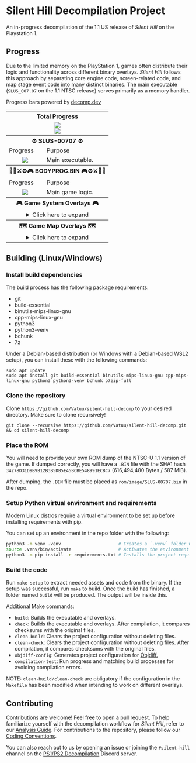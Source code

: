 # Silent Hill Decompilation Project

An in-progress decompilation of the 1.1 US release of *Silent Hill* on the Playstation 1.

## Progress
Due to the limited memory on the PlayStation 1, games often distribute their logic and functionality across different binary overlays. *Silent Hill* follows this approach by separating core engine code, screen-related code, and map stage event code into many distinct binaries. The main executable (`SLUS_007.07` on the 1.1 NTSC release) serves primarily as a memory handler.

Progress bars powered by [decomp.dev](https://decomp.dev)

<table align=center>
    <tbody>
        <tr>
            <th colspan=3>Total Progress</th>
        </tr>
        <tr>
            <td colspan=3 align=center><a href="https://decomp.dev/Vatuu/silent-hill-decomp"><img src="https://decomp.dev/Vatuu/silent-hill-decomp.svg?mode=shield&measure=code&category=all"/></a><br/><a href="https://decomp.dev/Vatuu/silent-hill-decomp"><img src="https://decomp.dev/Vatuu/silent-hill-decomp.svg?mode=shield&measure=fuzzy_match&category=all&label=Silent+Hill+(Fuzzy+Match)"/></a></td>
        </tr>
        <tr>
            <th colspan=3>⚙ SLUS-00707 ⚙</th>
        </tr>
        <tr>
            <td>Progress</td>
            <td colspan=2>Purpose</td>
        </tr>
        <tr>
            <td align=center><a href="https://decomp.dev/Vatuu/silent-hill-decomp?category=main"><img src="https://decomp.dev/Vatuu/silent-hill-decomp.svg?mode=shield&measure=fuzzy_match&category=main"/></a></td>
            <td colspan=2>Main executable.</td>
        </tr>
        <tr>
            <th colspan=3>🧟‍♂️⚔⚙🎮 BODYPROG.BIN 🎮⚙⚔🧟‍♂️</th>
        </tr>
        <tr>
            <td>Progress</td>
            <td colspan=2>Purpose</td>
        </tr>
        <tr>
            <td align=center><a href="https://decomp.dev/Vatuu/silent-hill-decomp?category=engine"><img src="https://decomp.dev/Vatuu/silent-hill-decomp.svg?mode=shield&measure=fuzzy_match&category=engine"/></a></td>
            <td colspan=2>Main game logic.</td>
        </tr>
        <tr>
            <th colspan=3>🎮 Game System Overlays 🎮</th>
        </tr>
        <tr>
            <td colspan=3 align=center>
<details>
<summary>Click here to expand</summary>
<!-- Github incorrectly parses it if it's indented... -->
<table>
    <tbody>
        <tr>
          <th colspan=3>👨‍💼 B_KONAMI.BIN 👨‍💼</th>
        </tr>
        <tr>
            <td>Progress</td>
            <td>Purpose</td>
            <td>Note</td>
        </tr>
        <tr>
            <td align=center><a href="https://decomp.dev/Vatuu/silent-hill-decomp?unit=screens/b_konami/b_konami"><img src="https://decomp.dev/Vatuu/silent-hill-decomp.svg?mode=shield&measure=fuzzy_match&unit=screens/b_konami/b_konami&color=rgb(255,215,0)"/></a></td>
            <td>Boot screen logic.</td>
            <td><a href="https://github.com/Vatuu/silent-hill-decomp/commit/349b284d61a6901df3b96b99a612a66653d97238">First fully decompiled and matching overlay!</a></td>
        </tr>
        <tr>
          <th colspan=3>🎞 STREAM.BIN 🎞</th>
        </tr>
        <tr>
            <td>Progress</td>
            <td>Purpose</td>
            <td>Note</td>
        </tr>
        <tr>
            <td align=center><a href="https://decomp.dev/Vatuu/silent-hill-decomp?unit=screens/stream/stream"><img src="https://decomp.dev/Vatuu/silent-hill-decomp.svg?mode=shield&measure=fuzzy_match&unit=screens/stream/stream&color=rgb(255,215,0)"/></a></td>
            <td>Full motion videos stream logic.</td>
            <td><a href="https://github.com/Vatuu/silent-hill-decomp/commit/d2541f2c10667860048a6bd17bc39bbd87280d47">Third fully decompiled and matching overlay!</a></td>
        </tr>
        <tr>
          <th colspan=3>💾 SAVELOAD.BIN 💾</th>
        </tr>
        <tr>
            <td>Progress</td>
            <td>Purpose</td>
            <td>Note</td>
        <tr>
            <td align=center><a href="https://decomp.dev/Vatuu/silent-hill-decomp?unit=screens/saveload/saveload"><img src="https://decomp.dev/Vatuu/silent-hill-decomp.svg?mode=shield&measure=fuzzy_match&unit=screens/saveload/saveload&color=rgb(255,215,0)"/></a></td>
            <td>Save and load screen logic.</td>
            <td><a href="https://github.com/Vatuu/silent-hill-decomp/commit/f72646453302f8c84933decf1326c9b9ebd3d622">Fourth fully decompiled and matching overlay!</a></td>
        </tr>
        <tr>
          <th colspan=3>📜 STF_ROLL.BIN 📜</th>
        </tr>
        <tr>
            <td>Progress</td>
            <td>Purpose</td>
            <td>Note</td>
        </tr>
        <tr>
            <td align=center><a href="https://decomp.dev/Vatuu/silent-hill-decomp?unit=screens/credits/credits"><img src="https://decomp.dev/Vatuu/silent-hill-decomp.svg?mode=shield&measure=fuzzy_match&unit=screens/credits/credits&color=rgb(255,215,0)"/></a></td>
            <td>Credits roll logic.</td>
            <td><a href="https://github.com/Vatuu/silent-hill-decomp/commit/701c1223daa79fa6317ee4d09d54ff3d99112abc">Second fully decompiled and matching overlay!</a></td>
        </tr>
        <tr>
          <th colspan=3>🛠 OPTION.BIN 🛠</th>
        </tr>
        <tr>
            <td>Progress</td>
            <td>Purpose</td>
            <td>Note</td>
        </tr>
            <td align=center><a href="https://decomp.dev/Vatuu/silent-hill-decomp?unit=screens/options/options"><img src="https://decomp.dev/Vatuu/silent-hill-decomp.svg?mode=shield&measure=fuzzy_match&unit=screens/options/options&color=rgb(255,215,0)"/></a></td>
            <td>Options screen logic.</td>
            <td><a href="https://github.com/Vatuu/silent-hill-decomp/commit/a7ab294077dab8104a18ddacb8e567c23eaf0efe">Fifth fully decompiled and matching overlay!</a></td>
        </tr>
      </tbody>
    </table>
</details>
</td>
          <tr>
            <th colspan=3>🗺 Game Map Overlays 🗺</th>
          </tr>
          <tr>
            <td colspan=3 align=center>
<details>
<summary>Click here to expand</summary>
<!-- Github incorrectly parses it if it's indented... -->
<table>
    <tbody>
        <tr>
          <th colspan=3>🏙 MAP0 🏙</th>
        </tr>
        <tr>
            <td>Progress</td>
            <td colspan=2>Location</td>
        </tr>
        <tr>
            <td align=center><a href="https://decomp.dev/Vatuu/silent-hill-decomp?unit=maps/map0_s00/map0_s00"><img src="https://decomp.dev/Vatuu/silent-hill-decomp.svg?mode=shield&color=%23003cc7&measure=fuzzy_match&unit=maps/map0_s00/map0_s00"/></a><br/><a href="https://decomp.dev/Vatuu/silent-hill-decomp?unit=maps/map0_s00/map0_s00_2"><img src="https://decomp.dev/Vatuu/silent-hill-decomp.svg?mode=shield&color=%23003cc7&measure=fuzzy_match&unit=maps/map0_s00/map0_s00_2"/></a></td>
            <td colspan=2>Nightmare intro sequence in Old Silent Hill.</td>
        </tr>
        <tr>
            <td align=center><a href="https://decomp.dev/Vatuu/silent-hill-decomp?unit=maps/map0_s01/map0_s01"><img src="https://decomp.dev/Vatuu/silent-hill-decomp.svg?mode=shield&color=%23003cc7&measure=fuzzy_match&unit=maps/map0_s01/map0_s01"/></a></td>
            <td colspan=2>Cafe in Old Silent Hill.</td>
        </tr>
        <tr>
            <td align=center><a href="https://decomp.dev/Vatuu/silent-hill-decomp?unit=maps/map0_s02/map0_s02"><img src="https://decomp.dev/Vatuu/silent-hill-decomp.svg?mode=shield&color=%23003cc7&measure=fuzzy_match&unit=maps/map0_s02/map0_s02"/></a></td>
            <td colspan=2>Bonus unlockable areas in Old Silent Hill.</td>
        </tr>
        <tr>
          <th colspan=3>🏫 MAP1 🏫</th>
        </tr>
        <tr>
            <td>Progress</td>
            <td colspan=2>Location</td>
        </tr>
        <tr>
            <td align=center><a href="https://decomp.dev/Vatuu/silent-hill-decomp?unit=maps/map1_s00/map1_s00"><img src="https://decomp.dev/Vatuu/silent-hill-decomp.svg?mode=shield&measure=fuzzy_match&unit=maps/map1_s00/map1_s00"/></a><br/><a href="https://decomp.dev/Vatuu/silent-hill-decomp?unit=maps/map1_s00/map1_s00_2"><img src="https://decomp.dev/Vatuu/silent-hill-decomp.svg?mode=shield&measure=fuzzy_match&unit=maps/map1_s00/map1_s00_2"/></a></td>
            <td colspan=2>School first floor, courtyard, and basement.</td>
        <tr>
            <td align=center><a href="https://decomp.dev/Vatuu/silent-hill-decomp?unit=maps/map1_s01/map1_s01"><img src="https://decomp.dev/Vatuu/silent-hill-decomp.svg?mode=shield&measure=fuzzy_match&unit=maps/map1_s01/map1_s01"/></a><br/><a href="https://decomp.dev/Vatuu/silent-hill-decomp?unit=maps/map1_s01/map1_s01_2"><img src="https://decomp.dev/Vatuu/silent-hill-decomp.svg?mode=shield&measure=fuzzy_match&unit=maps/map1_s01/map1_s01_2"/></a></td>
            <td colspan=2>School second floor.</td>
        </tr>
        <tr>
            <td align=center><a href="https://decomp.dev/Vatuu/silent-hill-decomp?unit=maps/map1_s02/map1_s02"><img src="https://decomp.dev/Vatuu/silent-hill-decomp.svg?mode=shield&measure=fuzzy_match&unit=maps/map1_s02/map1_s02"/></a><br/><a href="https://decomp.dev/Vatuu/silent-hill-decomp?unit=maps/map1_s02/map1_s02_2"><img src="https://decomp.dev/Vatuu/silent-hill-decomp.svg?mode=shield&measure=fuzzy_match&unit=maps/map1_s02/map1_s02_2"/></a></td>
            <td colspan=2>School first floor and courtyard in Otherworld.</td>
        </tr>
        <tr>
            <td align=center><a href="https://decomp.dev/Vatuu/silent-hill-decomp?unit=maps/map1_s03/map1_s03"><img src="https://decomp.dev/Vatuu/silent-hill-decomp.svg?mode=shield&measure=fuzzy_match&unit=maps/map1_s03/map1_s03"/></a><br/><a href="https://decomp.dev/Vatuu/silent-hill-decomp?unit=maps/map1_s03/map1_s03_2"><img src="https://decomp.dev/Vatuu/silent-hill-decomp.svg?mode=shield&measure=fuzzy_match&unit=maps/map1_s03/map1_s03_2"/></a></td>
            <td colspan=2>School second floor and school roof in Otherworld.</td>
        </tr>
        <tr>
            <td align=center><a href="https://decomp.dev/Vatuu/silent-hill-decomp?unit=maps/map1_s04/map1_s04"><img src="https://decomp.dev/Vatuu/silent-hill-decomp.svg?mode=shield&measure=fuzzy_match&unit=maps/map1_s04/map1_s04"/></a></td>
            <td>Unknown</td>
            <td>School location, likely in Otherworld.</td>
        </tr>
        <tr>
            <td align=center><a href="https://decomp.dev/Vatuu/silent-hill-decomp?unit=maps/map1_s05/map1_s05"><img src="https://decomp.dev/Vatuu/silent-hill-decomp.svg?mode=shield&measure=fuzzy_match&unit=maps/map1_s05/map1_s05"/></a></td>
            <td colspan=2>School boss fight</td>
        </tr>
        <tr>
            <td align=center><a href="https://decomp.dev/Vatuu/silent-hill-decomp?unit=maps/map1_s06/map1_s06"><img src="https://decomp.dev/Vatuu/silent-hill-decomp.svg?mode=shield&measure=fuzzy_match&unit=maps/map1_s06/map1_s06"/></a></td>
            <td colspan=2>School first floor and basement after the boss fight.</td>
        </tr>
        <tr>
          <th colspan=3>🏙 MAP2 🏙</th>
        </tr>
        <tr>
            <td>Progress</td>
            <td colspan=2>Location</td>
        </tr>
        <tr>
            <td align=center><a href="https://decomp.dev/Vatuu/silent-hill-decomp?unit=maps/map2_s00/map2_s00"><img src="https://decomp.dev/Vatuu/silent-hill-decomp.svg?mode=shield&color=%23003cc7&measure=fuzzy_match&unit=maps/map2_s00/map2_s00"/></a></td>
            <td colspan=2>Old Silent Hill after finishing the school.</td>
        </tr>
        <tr>
            <td align=center><a href="https://decomp.dev/Vatuu/silent-hill-decomp?unit=maps/map2_s01/map2_s01"><img src="https://decomp.dev/Vatuu/silent-hill-decomp.svg?mode=shield&color=%23003cc7&measure=fuzzy_match&unit=maps/map2_s01/map2_s01"/></a></td>
            <td colspan=2>Church</td>
        </tr>
        <tr>
            <td align=center><a href="https://decomp.dev/Vatuu/silent-hill-decomp?unit=maps/map2_s02/map2_s02"><img src="https://decomp.dev/Vatuu/silent-hill-decomp.svg?mode=shield&color=%23003cc7&measure=fuzzy_match&unit=maps/map2_s02/map2_s02"/></a></td>
            <td colspan=2>Central Silent Hill</td>
        </tr>
        <tr>
            <td align=center><a href="https://decomp.dev/Vatuu/silent-hill-decomp?unit=maps/map2_s03/map2_s03"><img src="https://decomp.dev/Vatuu/silent-hill-decomp.svg?mode=shield&color=%23003cc7&measure=fuzzy_match&unit=maps/map2_s03/map2_s03"/></a></td>
            <td>Unknown</td>
            <td>Location related to Central Silent Hill.</td>
        </tr>
        <tr>
            <td align=center><a href="https://decomp.dev/Vatuu/silent-hill-decomp?unit=maps/map2_s04/map2_s04"><img src="https://decomp.dev/Vatuu/silent-hill-decomp.svg?mode=shield&color=%23003cc7&measure=fuzzy_match&unit=maps/map2_s04/map2_s04"/></a></td>
            <td colspan=2>Police station in Central Silent Hill.</td>
        </tr>
        <tr>
          <th colspan=3>🏥 MAP3 🏥</th>
        </tr>
        <tr>
            <td>Progress</td>
            <td colspan=2>Location</td>
        </tr>
        <tr>
            <td align=center><a href="https://decomp.dev/Vatuu/silent-hill-decomp?unit=maps/map3_s00/map3_s00"><img src="https://decomp.dev/Vatuu/silent-hill-decomp.svg?mode=shield&measure=fuzzy_match&unit=maps/map3_s00/map3_s00"/></a></td>
            <td colspan=2>Hospital beginning. Ends after meeting with Kaufmann.</td>
        </tr>
        <tr>
            <td align=center><a href="https://decomp.dev/Vatuu/silent-hill-decomp?unit=maps/map3_s01/map3_s01"><img src="https://decomp.dev/Vatuu/silent-hill-decomp.svg?mode=shield&measure=fuzzy_match&unit=maps/map3_s01/map3_s01"/></a></td>
            <td colspan=2>Hospital 1st and basement floors after meeting with Kaufmann.</td>
        </tr>
        <tr>
            <td align=center><a href="https://decomp.dev/Vatuu/silent-hill-decomp?unit=maps/map3_s02/map3_s02"><img src="https://decomp.dev/Vatuu/silent-hill-decomp.svg?mode=shield&measure=fuzzy_match&unit=maps/map3_s02/map3_s02"/></a></td>
            <td colspan=2>Green Lion Antique Shop cutscene in the Hospital.</td>
        </tr>
        <tr>
            <td align=center><a href="https://decomp.dev/Vatuu/silent-hill-decomp?unit=maps/map3_s03/map3_s03"><img src="https://decomp.dev/Vatuu/silent-hill-decomp.svg?mode=shield&measure=fuzzy_match&unit=maps/map3_s03/map3_s03"/></a><br/><a href="https://decomp.dev/Vatuu/silent-hill-decomp?unit=maps/map3_s03/map3_s03_2"><img src="https://decomp.dev/Vatuu/silent-hill-decomp.svg?mode=shield&measure=fuzzy_match&unit=maps/map3_s03/map3_s03_2"/></a></td>
            <td colspan=2>Hospital third and second floor in Otherworld.</td>
        </tr>
        <tr>
            <td align=center><a href="https://decomp.dev/Vatuu/silent-hill-decomp?unit=maps/map3_s04/map3_s04"><img src="https://decomp.dev/Vatuu/silent-hill-decomp.svg?mode=shield&measure=fuzzy_match&unit=maps/map3_s04/map3_s04"/></a><br/><a href="https://decomp.dev/Vatuu/silent-hill-decomp?unit=maps/map3_s04/map3_s04_2"><img src="https://decomp.dev/Vatuu/silent-hill-decomp.svg?mode=shield&measure=fuzzy_match&unit=maps/map3_s04/map3_s04_2"/></a></td>
            <td colspan=2>Hospital first floor in Otherworld.</td>
        </tr>
        <tr>
            <td align=center><a href="https://decomp.dev/Vatuu/silent-hill-decomp?unit=maps/map3_s05/map3_s05"><img src="https://decomp.dev/Vatuu/silent-hill-decomp.svg?mode=shield&measure=fuzzy_match&unit=maps/map3_s05/map3_s05"/></a><br/><a href="https://decomp.dev/Vatuu/silent-hill-decomp?unit=maps/map3_s05/map3_s05_2"><img src="https://decomp.dev/Vatuu/silent-hill-decomp.svg?mode=shield&measure=fuzzy_match&unit=maps/map3_s05/map3_s05_2"/></a></td>
            <td colspan=2>Hospital basement in Otherworld.</td>
        </tr>
        <tr>
            <td align=center><a href="https://decomp.dev/Vatuu/silent-hill-decomp?unit=maps/map3_s06/map3_s06"><img src="https://decomp.dev/Vatuu/silent-hill-decomp.svg?mode=shield&measure=fuzzy_match&unit=maps/map3_s06/map3_s06"/></a></td>
            <td colspan=2>Hospital first floor after the Otherworld section.</td>
        </tr>
        <tr>
          <th colspan=3>🏙 MAP4 🏙</th>
        </tr>
        <tr>
            <td>Progress</td>
            <td colspan=2>Location</td>
        </tr>
        <tr>
            <td align=center><a href="https://decomp.dev/Vatuu/silent-hill-decomp?unit=maps/map4_s00/map4_s00"><img src="https://decomp.dev/Vatuu/silent-hill-decomp.svg?mode=shield&color=%23003cc7&measure=fuzzy_match&unit=maps/map4_s00/map4_s00"/></a></td>
            <td colspan=2>Unknown</td>
        </tr>
        <tr>
            <td align=center><a href="https://decomp.dev/Vatuu/silent-hill-decomp?unit=maps/map4_s01/map4_s01"><img src="https://decomp.dev/Vatuu/silent-hill-decomp.svg?mode=shield&color=%23003cc7&measure=fuzzy_match&unit=maps/map4_s01/map4_s01"/></a></td>
            <td colspan=2>Green Lion Antique Shop in Central Silent Hill and Otherworld.</td>
        </tr>
        <tr>
            <td align=center><a href="https://decomp.dev/Vatuu/silent-hill-decomp?unit=maps/map4_s02/map4_s02"><img src="https://decomp.dev/Vatuu/silent-hill-decomp.svg?mode=shield&color=%23003cc7&measure=fuzzy_match&unit=maps/map4_s02/map4_s02"/></a></td>
            <td colspan=2>Central Silent Hill in Otherworld.</td>
        </tr>
        <tr>
            <td align=center><a href="https://decomp.dev/Vatuu/silent-hill-decomp?unit=maps/map4_s03/map4_s03"><img src="https://decomp.dev/Vatuu/silent-hill-decomp.svg?mode=shield&color=%23003cc7&measure=fuzzy_match&unit=maps/map4_s03/map4_s03"/></a></td>
            <td colspan=2>Mall and boss fight.</td>
        </tr>
        <tr>
            <td align=center><a href="https://decomp.dev/Vatuu/silent-hill-decomp?unit=maps/map4_s04/map4_s04"><img src="https://decomp.dev/Vatuu/silent-hill-decomp.svg?mode=shield&color=%23003cc7&measure=fuzzy_match&unit=maps/map4_s04/map4_s04"/></a></td>
            <td>Hospital First Floor</td>
            <td>Cutscene with Lisa after finding the<br/>altar in the Green Lion Antique Shop and<br/>meeting Lisa again after the mall boss fight.</td>
        </tr>
        <tr>
            <td align=center><a href="https://decomp.dev/Vatuu/silent-hill-decomp?unit=maps/map4_s05/map4_s05"><img src="https://decomp.dev/Vatuu/silent-hill-decomp.svg?mode=shield&color=%23003cc7&measure=fuzzy_match&unit=maps/map4_s05/map4_s05"/></a></td>
            <td colspan=2>Central Silent Hill Floatstinger boss fight in Otherworld.</td>
        </tr>
        <tr>
            <td align=center><a href="https://decomp.dev/Vatuu/silent-hill-decomp?unit=maps/map4_s06/map4_s06"><img src="https://decomp.dev/Vatuu/silent-hill-decomp.svg?mode=shield&color=%23003cc7&measure=fuzzy_match&unit=maps/map4_s06/map4_s06"/></a></td>
            <td colspan=2>Unknown</td>
        </tr>
        <tr>
          <th colspan=3>🏙🍹 MAP5 🍹🏙</th>
        <tr>
            <td align=center><a href="https://decomp.dev/Vatuu/silent-hill-decomp?unit=maps/map5_s00/map5_s00"><img src="https://decomp.dev/Vatuu/silent-hill-decomp.svg?mode=shield&measure=fuzzy_match&unit=maps/map5_s00/map5_s00"/></a><br/><a href="https://decomp.dev/Vatuu/silent-hill-decomp?unit=maps/map5_s00/map5_s00_2"><img src="https://decomp.dev/Vatuu/silent-hill-decomp.svg?mode=shield&measure=fuzzy_match&unit=maps/map5_s00/map5_s00_2"/></a></td>
            <td colspan=2>Sewers lower and upper levels.</td>
        </tr>
        <tr>
            <td align=center><a href="https://decomp.dev/Vatuu/silent-hill-decomp?unit=maps/map5_s01/map5_s01"><img src="https://decomp.dev/Vatuu/silent-hill-decomp.svg?mode=shield&measure=fuzzy_match&unit=maps/map5_s01/map5_s01"/></a></td>
            <td colspan=2>Silent Hill Resort Area.</td>
        </tr>
        <tr>
            <td align=center><a href="https://decomp.dev/Vatuu/silent-hill-decomp?unit=maps/map5_s02/map5_s02"><img src="https://decomp.dev/Vatuu/silent-hill-decomp.svg?mode=shield&measure=fuzzy_match&unit=maps/map5_s02/map5_s02"/></a><br/><a href="https://decomp.dev/Vatuu/silent-hill-decomp?unit=maps/map5_s02/map5_s02_2"><img src="https://decomp.dev/Vatuu/silent-hill-decomp.svg?mode=shield&measure=fuzzy_match&unit=maps/map5_s02/map5_s02_2"/></a></td>
            <td colspan=2>Annie's Bar and Indian Runner in Resort Area.</td>
        </tr>
        <tr>
            <td align=center><a href="https://decomp.dev/Vatuu/silent-hill-decomp?unit=maps/map5_s03/map5_s03"><img src="https://decomp.dev/Vatuu/silent-hill-decomp.svg?mode=shield&measure=fuzzy_match&unit=maps/map5_s03/map5_s03"/></a></td>
            <td colspan=2>Norman's Motel in Resort Area.</td>
        </tr>
        <tr>
          <th colspan=3>🏙🍹🔥 MAP6 🔥🍹🏙</th>
        </tr>
        <tr>
            <td align=center><a href="https://decomp.dev/Vatuu/silent-hill-decomp?unit=maps/map6_s00/map6_s00"><img src="https://decomp.dev/Vatuu/silent-hill-decomp.svg?mode=shield&color=%23003cc7&measure=fuzzy_match&unit=maps/map6_s00/map6_s00"/></a></td>
            <td colspan=2>Silent Hill Resort Area in Otherworld.</td>
        </tr>
        <tr>
            <td align=center><a href="https://decomp.dev/Vatuu/silent-hill-decomp?unit=maps/map6_s01/map6_s01"><img src="https://decomp.dev/Vatuu/silent-hill-decomp.svg?mode=shield&color=%23003cc7&measure=fuzzy_match&unit=maps/map6_s01/map6_s01"/></a></td>
            <td colspan=2>Boat at Lakeside Pier.</td>
        </tr>
        <tr>
            <td align=center><a href="https://decomp.dev/Vatuu/silent-hill-decomp?unit=maps/map6_s02/map6_s02"><img src="https://decomp.dev/Vatuu/silent-hill-decomp.svg?mode=shield&color=%23003cc7&measure=fuzzy_match&unit=maps/map6_s02/map6_s02"/></a></td>
            <td colspan=2>Lakeside Pier and Lighthouse.</td>
        </tr>
        <tr>
            <td align=center><a href="https://decomp.dev/Vatuu/silent-hill-decomp?unit=maps/map6_s03/map6_s03"><img src="https://decomp.dev/Vatuu/silent-hill-decomp.svg?mode=shield&color=%23003cc7&measure=fuzzy_match&unit=maps/map6_s03/map6_s03"/></a><br/><a href="https://decomp.dev/Vatuu/silent-hill-decomp?unit=maps/map6_s03/map6_s03_2"><img src="https://decomp.dev/Vatuu/silent-hill-decomp.svg?mode=shield&color=%23003cc7&measure=fuzzy_match&unit=maps/map6_s03/map6_s03_2"/></a><br/><a href="https://decomp.dev/Vatuu/silent-hill-decomp?unit=maps/map6_s03/map6_s03_3"><img src="https://decomp.dev/Vatuu/silent-hill-decomp.svg?mode=shield&color=%23003cc7&measure=fuzzy_match&unit=maps/map6_s03/map6_s03_3"/></a></td>
            <td colspan=2>Sewer connecting to Lakeside Amusement Park.</td>
        </tr>
        <tr>
            <td align=center><a href="https://decomp.dev/Vatuu/silent-hill-decomp?unit=maps/map6_s04/map6_s04"><img src="https://decomp.dev/Vatuu/silent-hill-decomp.svg?mode=shield&color=%23003cc7&measure=fuzzy_match&unit=maps/map6_s04/map6_s04"/></a><br/><a href="https://decomp.dev/Vatuu/silent-hill-decomp?unit=maps/map6_s04/map6_s04_2"><img src="https://decomp.dev/Vatuu/silent-hill-decomp.svg?mode=shield&color=%23003cc7&measure=fuzzy_match&unit=maps/map6_s04/map6_s04_2"/></a></td>
            <td colspan=2>Cybil boss fight and cutscene of Dahlia kidnapping Alessa.</td>
        </tr>
        <tr>
            <td align=center><a href="https://decomp.dev/Vatuu/silent-hill-decomp?unit=maps/map6_s05/map6_s05"><img src="https://decomp.dev/Vatuu/silent-hill-decomp.svg?mode=shield&color=%23003cc7&measure=fuzzy_match&unit=maps/map6_s05/map6_s05"/></a></td>
            <td colspan=2>Unknown</td>
        </tr>
        <tr>
          <th colspan=3>❔🏥 MAP7 🏥❔</th>
        </tr>
        <tr>
            <td>Progress</td>
            <td colspan=2>Location</td>
        </tr>
        <tr>
            <td align=center><a href="https://decomp.dev/Vatuu/silent-hill-decomp?unit=maps/map7_s00/map7_s00"><img src="https://decomp.dev/Vatuu/silent-hill-decomp.svg?mode=shield&measure=fuzzy_match&unit=maps/map7_s00/map7_s00"/></a></td>
            <td colspan=2>Hospital first floor in Nowhere and Lisa cutscene.</td>
        </tr>
        <tr>
            <td align=center><a href="https://decomp.dev/Vatuu/silent-hill-decomp?unit=maps/map7_s01/map7_s01"><img src="https://decomp.dev/Vatuu/silent-hill-decomp.svg?mode=shield&measure=fuzzy_match&unit=maps/map7_s01/map7_s01"/></a><br/><a href="https://decomp.dev/Vatuu/silent-hill-decomp?unit=maps/map7_s01/map7_s01_2"><img src="https://decomp.dev/Vatuu/silent-hill-decomp.svg?mode=shield&measure=fuzzy_match&unit=maps/map7_s01/map7_s01_2"/></a></td>
            <td>Unknown</td>
            <td>Nowever related.</td>
        </tr>
        <tr>
            <td align=center><a href="https://decomp.dev/Vatuu/silent-hill-decomp?unit=maps/map7_s02/map7_s02"><img src="https://decomp.dev/Vatuu/silent-hill-decomp.svg?mode=shield&measure=fuzzy_match&unit=maps/map7_s02/map7_s02"/></a><br/><a href="https://decomp.dev/Vatuu/silent-hill-decomp?unit=maps/map7_s02/map7_s02_2"><img src="https://decomp.dev/Vatuu/silent-hill-decomp.svg?mode=shield&measure=fuzzy_match&unit=maps/map7_s02/map7_s02_2"/></a></td>
            <td>Unknown</td>
            <td>Unknown parts of Nowhere and parts of the<br/>cutscene when Alessa struggles against<br/>Dahlia.</td>
        </tr>
        <tr>
            <td align=center><a href="https://decomp.dev/Vatuu/silent-hill-decomp?unit=maps/map7_s03/map7_s03"><img src="https://decomp.dev/Vatuu/silent-hill-decomp.svg?mode=shield&measure=fuzzy_match&unit=maps/map7_s03/map7_s03"/></a></td>
            <td colspan=2>Final boss fight.</td>
        </tr>
      </tbody>
    </table>
</details>
</td>
    </tbody>
</table>

## Building (Linux/Windows)

### Install build dependencies
The build process has the following package requirements:
- git
- build-essential
- binutils-mips-linux-gnu
- cpp-mips-linux-gnu
- python3
- python3-venv
- bchunk
- 7z

Under a Debian-based distribution (or Windows with a Debian-based WSL2 setup), you can install these with the following commands:
```
sudo apt update
sudo apt install git build-essential binutils-mips-linux-gnu cpp-mips-linux-gnu python3 python3-venv bchunk p7zip-full
```

### Clone the repository
Clone `https://github.com/Vatuu/silent-hill-decomp` to your desired directory. Make sure to clone recursively!
```
git clone --recursive https://github.com/Vatuu/silent-hill-decomp.git && cd silent-hill-decomp
```

### Place the ROM
You will need to provide your own ROM dump of the NTSC-U 1.1 version of the game. If dumped correctly, you will have a `.BIN` file with the SHA1 hash `34278D31D9B9B12B3B5DB5E45BCBE548991ECBC7` (616,494,480 Bytes / 587 MiB).

After dumping, the `.BIN` file must be placed as `rom/image/SLUS-00707.bin` in the repo.

### Setup Python virtual environment and requirements
Modern Linux distros require a virtual environment to be set up before installing requirements with pip.

You can set up an environment in the repo folder with the following:
```bash
python3 -m venv .venv                      # Creates a `.venv` folder with the environment.
source .venv/bin/activate                  # Activates the environment (needs to be run in every new terminal session).
python3 -m pip install -r requirements.txt # Installs the project requirements from `requirements.txt`.
```

### Build the code
Run `make setup` to extract needed assets and code from the binary.
If the setup was successful, run `make` to build.
Once the build has finished, a folder named `build` will be produced. The output will be inside this.

Additional Make commands:
* `build`: Builds the executable and overlays.
* `check`: Builds the executable and overlays. After compilation, it compares checksums with the original files.
* `clean-build`: Clears the project configuration without deleting files.
* `clean-check`: Clears the project configuration without deleting files. After compilation, it compares checksums with the original files.
* `objdiff-config`: Generates project configuration for [Objdiff.](https://github.com/encounter/objdiff)
* `compilation-test`: Run progress and matching build processes for avoiding compilation errors.

NOTE: `clean-build/clean-check` are obligatory if the configuration in the `Makefile` has been modified when intending to work on different overlays.

## Contributing
Contributions are welcome! Feel free to open a pull request. To help familiarize yourself with the decompilation workflow for *Silent Hill*, refer to our [Analysis Guide](https://github.com/Vatuu/silent-hill-decomp/blob/master/docs/Analysis%20Guide.md). For contributions to the repository, please follow our [Coding Conventions](https://github.com/Vatuu/silent-hill-decomp/blob/master/docs/Coding%20Conventions.md).

You can also reach out to us by opening an issue or joining the `#silent-hill` channel on the [PS1/PS2 Decompilation](https://discord.gg/VwCPdfbxgm) Discord server.
